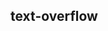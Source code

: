 ## text-overflow


<!-- CSSJSON.text-overflow.description -->

<!-- CSSJSON.text-overflow.syntax -->

<!-- CSSJSON.text-overflow.values -->

<!-- CSSJSON.text-overflow.compatibility -->

<!-- CSSJSON.text-overflow.reference -->